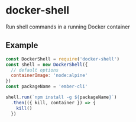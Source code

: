 # docker-shell

Run shell commands in a running Docker container

## Example

```js
const DockerShell = require('docker-shell')
const shell = new DockerShell({
  // default options
  containerImage: 'node:alpine'
})
const packageName = 'ember-cli'

shell.run(`npm install -g ${packageName}`)
  .then(({ kill, container }) => {
    kill()
  })
```
